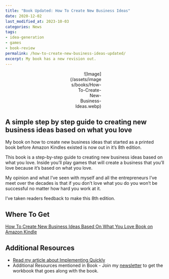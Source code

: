 ```yaml
---
title: "Book Updated: How To Create New Business Ideas"
date: 2020-12-02
last_modified_at: 2023-10-03
categories: News
tags:
- idea-generation
- games
- book-review
permalink: /how-to-create-new-business-ideas-updated/
excerpt: My book has a new revision out.
---
```

<div style="width:20%; margin:0 auto;" align="right" markdown="1">
![Image](/assets/images/books/How-To-Create-New-Business-Ideas.webp)
</div>

## A simple step by step guide to creating new business ideas based on what you love

My book on how to create new business ideas that started as a printed book before Amazon Kindles existed is now out in it’s 8th edition.
<!--more-->
This book is a step-by-step guide to creating new business ideas based on what you love. Inside you’ll play games that will create a business that you’ll love because it’s based on what you love.

My opinion and what I’ve seen with myself and all the entrepreneurs I’ve meet over the decades is that if you don’t love what you do you won’t be successful no matter how hard you work at it.

I’ve taken readers feedback to make this 8th edition.

## Where To Get

[How To Create New Business Ideas Based On What You Love Book on Amazon Kindle](https://amzn.to/3oZlRrW)

## Additional Resources
- [Read my article about Implementing Quickly](/implement-quickly)
- Additional Resources mentioned in Book - Join my [newsletter](https://christophersherrod.com/newsletter/) to get the workbook that goes along with the book.